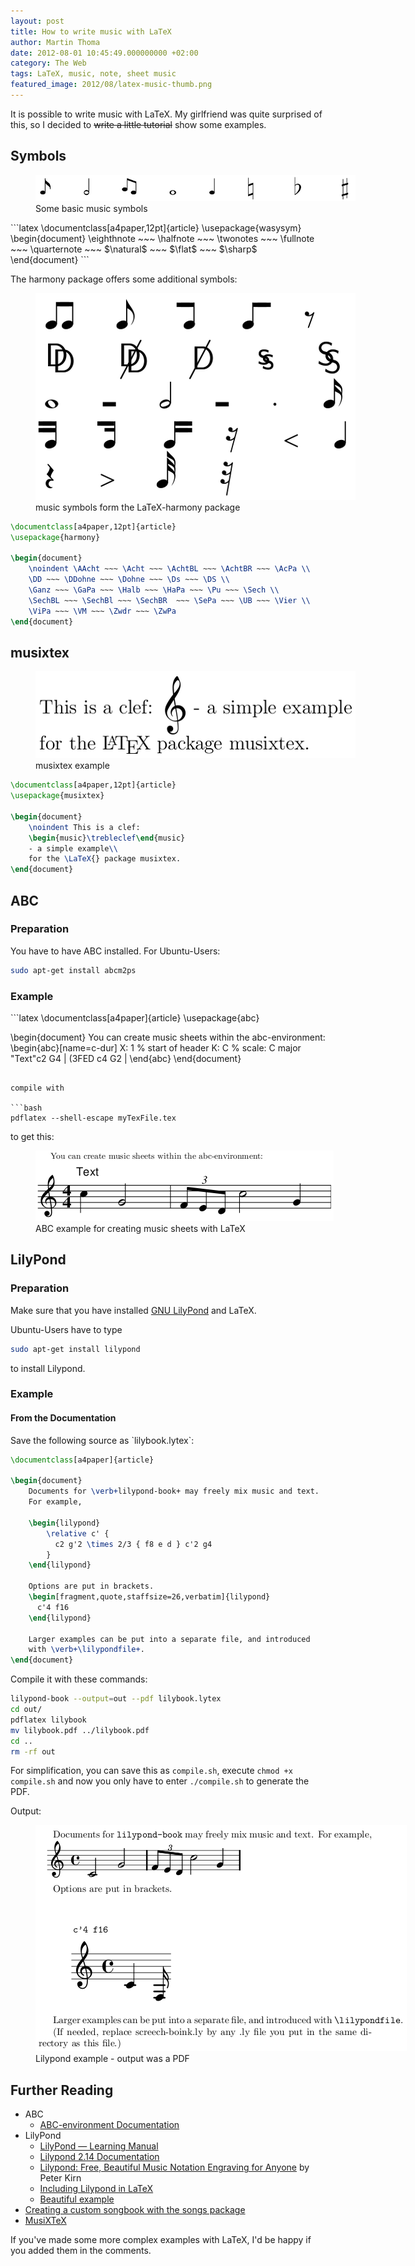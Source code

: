 ```yaml
---
layout: post
title: How to write music with LaTeX
author: Martin Thoma
date: 2012-08-01 10:45:49.000000000 +02:00
category: The Web
tags: LaTeX, music, note, sheet music
featured_image: 2012/08/latex-music-thumb.png
---
```

It is possible to write music with LaTeX. My girlfriend was quite surprised of this, so I decided to <del datetime="2012-08-01T08:01:06+00:00">write a little tutorial</del> show some examples.

<h2>Symbols</h2>
<figure class="aligncenter">
            <a href="../images/2012/08/music-notes.png"><img src="../images/2012/08/music-notes.png" alt="Some basic music symbols" style="max-width:512px;max-height:42px" class="size-full wp-image-37171"/></a>
            <figcaption class="text-center">Some basic music symbols</figcaption>
        </figure>
```latex
\documentclass[a4paper,12pt]{article}
\usepackage{wasysym}
\begin{document}
\eighthnote ~~~ \halfnote ~~~ \twonotes ~~~ \fullnote ~~~
\quarternote ~~~ $\natural$ ~~~ $\flat$ ~~~ $\sharp$
\end{document}
```

The harmony package offers some additional symbols:
<figure class="aligncenter">
            <a href="../images/2012/08/latex-music-harmony.png"><img src="../images/2012/08/latex-music-harmony.png" alt="music symbols form the LaTeX-harmony package" style="max-width:512px;max-height:331px" class="size-full wp-image-37181"/></a>
            <figcaption class="text-center">music symbols form the LaTeX-harmony package</figcaption>
        </figure>

```latex
\documentclass[a4paper,12pt]{article}
\usepackage{harmony}

\begin{document}
    \noindent \AAcht ~~~ \Acht ~~~ \AchtBL ~~~ \AchtBR ~~~ \AcPa \\
    \DD ~~~ \DDohne ~~~ \Dohne ~~~ \Ds ~~~ \DS \\
    \Ganz ~~~ \GaPa ~~~ \Halb ~~~ \HaPa ~~~ \Pu ~~~ \Sech \\
    \SechBL ~~~ \SechBl ~~~ \SechBR  ~~~ \SePa ~~~ \UB ~~~ \Vier \\
    \ViPa ~~~ \VM ~~~ \Zwdr ~~~ \ZwPa
\end{document}
```

<h2>musixtex</h2>
<figure class="aligncenter">
            <a href="../images/2012/08/latex-musixtex.png"><img src="../images/2012/08/latex-musixtex.png" alt="musixtex example" style="max-width:512px;max-height:139px" class="size-full wp-image-37221"/></a>
            <figcaption class="text-center">musixtex example</figcaption>
        </figure>

```latex
\documentclass[a4paper,12pt]{article}
\usepackage{musixtex}

\begin{document}
    \noindent This is a clef:
    \begin{music}\trebleclef\end{music}
    - a simple example\\
    for the \LaTeX{} package musixtex.
\end{document}
```

<h2>ABC</h2>
<h3>Preparation</h3>
You have to have ABC installed. For Ubuntu-Users:

```bash
sudo apt-get install abcm2ps
```

<h3>Example</h3>
```latex
\documentclass[a4paper]{article}
\usepackage{abc}

\begin{document}
    You can create music sheets within the abc-environment:
    \begin{abc}[name=c-dur]
        X: 1 % start of header
        K: C % scale: C major
        "Text"c2 G4 | (3FED c4 G2 |
    \end{abc}
\end{document}
```

compile with

```bash
pdflatex --shell-escape myTexFile.tex
```

to get this:
<figure class="aligncenter">
            <a href="../images/2012/07/abc-example.png"><img src="../images/2012/07/abc-example.png" alt="ABC example for creating music sheets with LaTeX" style="max-width:477px;max-height:113px" class="size-full wp-image-33701"/></a>
            <figcaption class="text-center">ABC example for creating music sheets with LaTeX</figcaption>
        </figure>


<h2>LilyPond</h2>
<h3>Preparation</h3>
Make sure that you have installed <a href="http://en.wikipedia.org/wiki/GNU_LilyPond">GNU LilyPond</a> and LaTeX.

Ubuntu-Users have to type

```bash
sudo apt-get install lilypond
```

to install Lilypond.

<h3>Example</h3>
<h4>From the Documentation</h4>
Save the following source as `lilybook.lytex`:

```latex
\documentclass[a4paper]{article}

\begin{document}
    Documents for \verb+lilypond-book+ may freely mix music and text.
    For example,

    \begin{lilypond}
        \relative c' {
          c2 g'2 \times 2/3 { f8 e d } c'2 g4
        }
    \end{lilypond}

    Options are put in brackets.
    \begin[fragment,quote,staffsize=26,verbatim]{lilypond}
      c'4 f16
    \end{lilypond}

    Larger examples can be put into a separate file, and introduced
    with \verb+\lilypondfile+.
\end{document}
```

Compile it with these commands:

```bash
lilypond-book --output=out --pdf lilybook.lytex
cd out/
pdflatex lilybook
mv lilybook.pdf ../lilybook.pdf
cd ..
rm -rf out
```

For simplification, you can save this as <code>compile.sh</code>, execute <code>chmod +x compile.sh</code> and now you only have to enter <code>./compile.sh</code> to generate the PDF.

Output:
<figure class="aligncenter">
            <a href="../images/2012/07/lilypond-example.png"><img src="../images/2012/07/lilypond-example.png" alt="Lilypond example - output was a PDF" style="max-width:594px;max-height:362px" class="size-full wp-image-33661"/></a>
            <figcaption class="text-center">Lilypond example - output was a PDF</figcaption>
        </figure>

<h2>Further Reading</h2>
<ul>
<li>ABC
<ul>
  <li><a href="http://www.tug.org/texlive/Contents/live/texmf-dist/doc/latex/abc/abc.pdf">ABC-environment Documentation</a></li>
</ul>
</li>
<li>LilyPond
<ul>
  <li><a href="http://lilypond.org/doc/v2.14/Documentation/learning/index#top">LilyPond &mdash; Learning Manual</a></li>
  <li><a href="http://lilypond.org/doc/v2.14/Documentation/essay.pdf">Lilypond 2.14 Documentation</a></li>
  <li><a href="http://createdigitalmusic.com/2010/05/lilypond-free-beautiful-music-notation-engraving-for-anyone/">Lilypond: Free, Beautiful Music Notation Engraving for Anyone</a> by Peter Kirn</li>
  <li><a href="http://stackoverflow.com/q/10152486/562769">Including Lilypond in LaTeX</a></li>
  <li><a href="http://tex.stackexchange.com/a/69804/5645">Beautiful example</a></li>
</ul>
</li>
<li><a href="http://tex.stackexchange.com/questions/19813/creating-a-custom-songbook-with-the-songs-package">Creating a custom songbook with the songs package</a></li>
<li><a href="http://homepage2.nifty.com/tonomu/score/musixtex/musixtexe.html">MusiXTeX</a></li>
</ul>


If you've made some more complex examples with LaTeX, I'd be happy if you added them in the comments.

